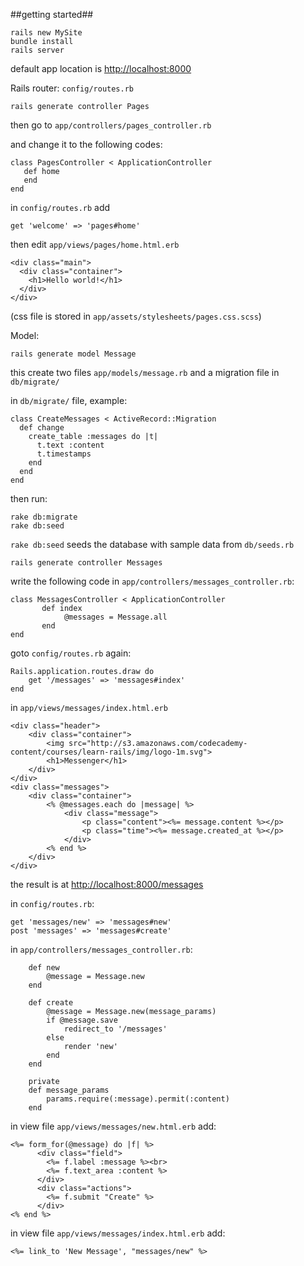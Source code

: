 ##getting started##

    rails new MySite
    bundle install
    rails server

default app location is <http://localhost:8000>

Rails router: `config/routes.rb`

    rails generate controller Pages

then go to `app/controllers/pages_controller.rb`

and change it to the following codes:

    class PagesController < ApplicationController
       def home
       end
    end

in `config/routes.rb` add

    get 'welcome' => 'pages#home'

then edit `app/views/pages/home.html.erb`

    <div class="main">
      <div class="container">
        <h1>Hello world!</h1>
      </div>
    </div>

(css file is stored in `app/assets/stylesheets/pages.css.scss`)

Model:

    rails generate model Message

this create two files `app/models/message.rb` and a migration file in `db/migrate/`

in `db/migrate/` file, example:

    class CreateMessages < ActiveRecord::Migration
      def change
        create_table :messages do |t|
          t.text :content
          t.timestamps
        end
      end
    end

then run:

    rake db:migrate
    rake db:seed

`rake db:seed` seeds the database with sample data from `db/seeds.rb`

    rails generate controller Messages

write the following code in `app/controllers/messages_controller.rb`:


    class MessagesController < ApplicationController
           def index
                @messages = Message.all
           end
    end


goto `config/routes.rb` again:

    Rails.application.routes.draw do
        get '/messages' => 'messages#index'
    end

in `app/views/messages/index.html.erb`

    <div class="header">
        <div class="container">
            <img src="http://s3.amazonaws.com/codecademy-content/courses/learn-rails/img/logo-1m.svg">
            <h1>Messenger</h1>
        </div>
    </div>
    <div class="messages">
        <div class="container">
            <% @messages.each do |message| %>
                <div class="message">
                    <p class="content"><%= message.content %></p>
                    <p class="time"><%= message.created_at %></p>
                </div>
            <% end %>
        </div>
    </div>

the result is at <http://localhost:8000/messages>

in `config/routes.rb`:

    get 'messages/new' => 'messages#new'
    post 'messages' => 'messages#create'


in `app/controllers/messages_controller.rb`:

        def new
            @message = Message.new
        end

        def create
            @message = Message.new(message_params)
            if @message.save
                redirect_to '/messages'
            else
                render 'new'
            end
        end

        private
        def message_params
            params.require(:message).permit(:content)
        end

in view file `app/views/messages/new.html.erb` add:

    <%= form_for(@message) do |f| %>
          <div class="field">
            <%= f.label :message %><br>
            <%= f.text_area :content %>
          </div>
          <div class="actions">
            <%= f.submit "Create" %>
          </div>
    <% end %>

in view file `app/views/messages/index.html.erb` add:

    <%= link_to 'New Message', "messages/new" %>